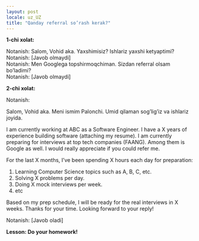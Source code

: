 ```yaml
---
layout: post
locale: uz_UZ
title: "Qanday referral so’rash kerak?"
---
```


__1-chi xolat:__

<div>Notanish: Salom, Vohid aka. Yaxshimisiz? Ishlariz yaxshi ketyaptimi?</div>
<div>Notanish: [Javob olmaydi]</div>
<div>Notanish: Men Googlega topshirmoqchiman. Sizdan referral olsam bo’ladimi?</div>
<div>Notanish: [Javob olmaydi]</div>

__2-chi xolat:__

Notanish:

Salom, Vohid aka. Meni ismim Palonchi. Umid qilaman sog’lig’iz va ishlariz joyida.

I am currently working at ABC as a Software Engineer. I have a X years of experience building software (attaching my resume). I am currently preparing for interviews at top tech companies (FAANG). Among them is Google as well. I would really appreciate if you could refer me.

For the last X months, I’ve been spending X hours each day for preparation:

1. Learning Computer Science topics such as A, B, C, etc.
2. Solving X problems per day.
3. Doing X mock interviews per week.
4. etc

Based on my prep schedule, I will be ready for the real interviews in X weeks. Thanks for your time. Looking forward to your reply!

Notanish: [Javob oladi]

__Lesson: Do your homework!__